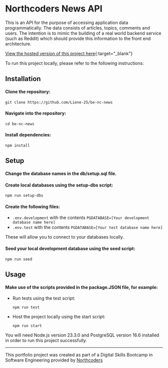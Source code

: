 # Northcoders News API

This is an API for the purpose of accessing application data programmatically.
The data consists of articles, topics, comments and users.
The intention is to mimic the building of a real world backend service (such as Reddit) which should provide this information to the front end architecture.

[View the hosted version of this project here](https://nc-news-abj5.onrender.com/api){:target="_blank"}

To run this project locally, please refer to the following instructions:

## Installation

#### Clone the repository:

```
git clone https://github.com/Lione-25/be-nc-news
```

#### Navigate into the repository:

```
cd be-nc-news
```

#### Install dependencies:

```
npm install
```

## Setup

#### Change the database names in the db/setup.sql file.

#### Create local databases using the setup-dbs script:

```
npm run setup-dbs
```

#### Create the following files:

- `.env.development` with the contents `PGDATABASE=[Your development database name here]`
- `.env.test` with the contents `PGDATABASE=[Your test database name here]`

These will allow you to connect to your databases locally.

#### Seed your local development database using the seed script:

```
npm run seed
```

## Usage

#### Make use of the scripts provided in the package.JSON file, for example:

- Run tests using the test script:

  ```
  npm run test
  ```

- Host the project locally using the start script:

  ```
  npm run start
  ```


You will need Node.js version 23.3.0 and PostgreSQL version 16.6 installed in order to run this project successfully.

---

This portfolio project was created as part of a Digital Skills Bootcamp in Software Engineering provided by [Northcoders](https://northcoders.com/)
